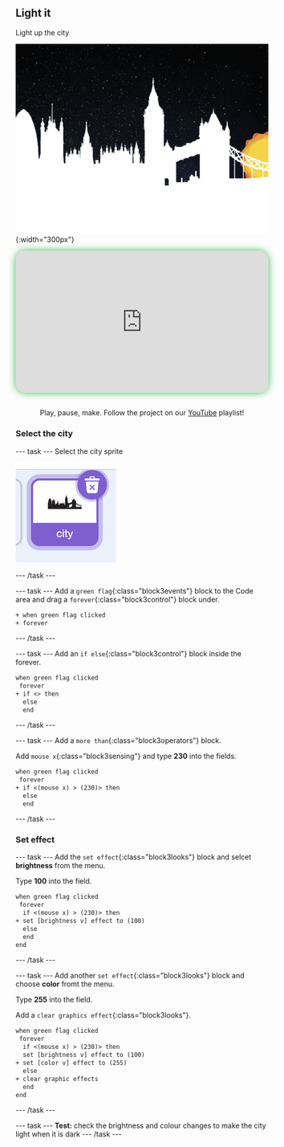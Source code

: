 ## Light it


<div style="display: flex; flex-wrap: wrap">
<div style="flex-basis: 200px; flex-grow: 1; margin-right: 15px;">
Light up the city
</div>
<div>

![ADD](images/bright.png){:width="300px"}

</div>
</div>

<html>
<div style="position: relative; width: 100%; aspect-ratio: 16 / 9; border-radius: 20px; box-shadow: 0 0 15px #3fb654; overflow: hidden;">
<iframe style="position: absolute; top: 0; left: 0; right: 0; width: 100%; height: 100%; border: none;" src="https://www.youtube.com/embed/1JV6m_1x9CE?rel=0&cc_load_policy=1" allowfullscreen allow="accelerometer; autoplay; clipboard-write; encrypted-media; gyroscope; picture-in-picture; web-share">
</iframe>
</div><br>
</html>
<div style="text-align: center; margin-top: 1em;">

Play, pause, make. Follow the project on our [YouTube](10) playlist!
</div>

### Select the city

--- task ---
Select the city sprite

![ALT TEXT](images/city-sprite.png)

--- /task ---

--- task ---
Add a `green flag`{:class="block3events"} block to the Code area and drag a `forever`{:class="block3control"} block under. 

```blocks3
+ when green flag clicked
+ forever
```
--- /task ---


--- task ---
Add an `if else`{:class="block3control"} block inside the forever. 

```blocks3
when green flag clicked
 forever
+ if <> then
  else
  end
```
--- /task ---


--- task ---
Add a `more than`{:class="block3operators"} block.

Add `mouse x`{:class="block3sensing"} and type **230** into the fields. 

```blocks3
when green flag clicked
 forever
+ if <(mouse x) > (230)> then
  else
  end
```
--- /task ---

### Set effect

--- task ---
Add the `set effect`{:class="block3looks"} block and selcet **brightness** from the menu. 

Type **100** into the field. 

```blocks3
when green flag clicked
 forever
  if <(mouse x) > (230)> then
+ set [brightness v] effect to (100)
  else
  end
end
```
--- /task ---

--- task ---
Add another `set effect`{:class="block3looks"} block and choose **color** fromt the menu. 

Type **255** into the field.

Add a `clear graphics effect`{:class="block3looks"}.

```blocks3
when green flag clicked
 forever
  if <(mouse x) > (230)> then
  set [brightness v] effect to (100)
+ set [color v] effect to (255)
  else
+ clear graphic effects
  end
end
```
--- /task ---

--- task ---
**Test:** check the brightness and colour changes to make the city light when it is dark
--- /task ---

